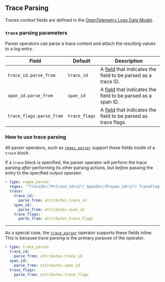 ## Trace Parsing

Traces context fields are defined in the [OpenTelemetry Logs Data Model](https://github.com/open-telemetry/opentelemetry-specification/blob/main/specification/logs/data-model.md#trace-context-fields).


### `trace` parsing parameters

Parser operators can parse a trace context and attach the resulting values to a log entry.

| Field                    | Default       | Description |
| ---                      | ---           | ---         |
| `trace_id.parse_from`    | `trace_id`    | A [field](../types/field.md) that indicates the field to be parsed as a trace ID. |
| `span_id.parse_from`     | `span_id`     | A [field](../types/field.md) that indicates the field to be parsed as a span ID. |
| `trace_flags.parse_from` | `trace_flags` | A [field](../types/field.md) that indicates the field to be parsed as trace flags. |


### How to use trace parsing

All parser operators, such as [`regex_parser`](../operators/regex_parser.md) support these fields inside of a `trace` block.

If a `trace` block is specified, the parser operator will perform the trace parsing _after_ performing its other parsing actions, but _before_ passing the entry to the specified output operator.

```yaml
- type: regex_parser
  regex: '^TraceID=(?P<trace_id>\S*) SpanID=(?P<span_id>\S*) TraceFlags=(?P<trace_flags>\d*)'
  trace:
    trace_id:
      parse_from: attributes.trace_id
    span_id:
      parse_from: attributes.span_id
    trace_flags:
      parse_from: attributes.trace_flags
```

---

As a special case, the [`trace_parser`](../operators/trace_parser.md) operator supports these fields inline. This is because trace parsing is the primary purpose of the operator.

```yaml
- type: trace_parser
  trace_id:
    parse_from: attributes.trace_id
  span_id:
    parse_from: attributes.span_id
  trace_flags:
    parse_from: attributes.trace_flags
```
